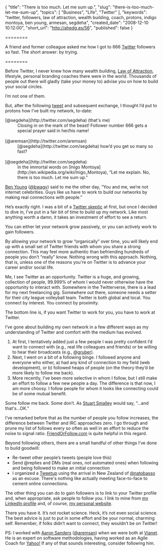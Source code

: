 {
  "title": "There is too much. Let me sum up.",
  "slug": "there-is-too-much-let-me-sum-up",
  "topics": [
    "Business",
    "Life",
    "Twitter"
  ],
  "keywords": "twitter, followers, law of attraction, wealth building, coach, protons, indigo montoya, ben young, armesan, segdeha",
  "created_date": "2008-12-10 10:12:00",
  "short_url": "http://ahedg.es/56",
  "published": false
}

========

A friend and former colleague asked me how I got to 666 [Twitter](http://twitter.com/) followers so fast. The short answer: by trying.

========

Before Twitter, I never knew how many wealth building, [Law of Attraction](http://en.wikipedia.org/wiki/Law_of_Attraction), lifestyle, personal branding coaches there were in the world. Thousands of people out there will gladly (take your money to) advise you on how to build your social circles.

I’m not one of them.

But, after the following [tweet](http://twitter.com/segdeha/status/1046412429) and subsequent exchange, I thought I’d put to protons how I’ve built my network, to-date:

<dl>
  <dt>[@segdeha](http://twitter.com/segdeha) (that's me)</dt>
  <dd>Closing in on the mark of the beast! Follower number 666 gets a special prayer said in her/his name!<br><br></dd>
  <dt>[@aremsan](http://twitter.com/aremsan)</dt>
  <dd>[@segdeha](http://twitter.com/segdeha) how’d you get so many so fast?<br><br></dd>
  <dt>[@segdeha](http://twitter.com/segdeha)</dt>
  <dd>In the immortal words on [Inigo Montoya](http://en.wikipedia.org/wiki/Inigo_Montoya), “Let me explain. No, there is too much. Let me sum up.”</dd>
</dl>

[Ben Young](http://blog.bwagy.com/) ([@bwagy](http://twitter.com/bwagy)) said to me the other day, “You and me, we’re not internet celebrities. Guys like us have to work to build our networks by making real connections with people.”

He’s exactly right. I was a bit of a [Twitter skeptic](http://andrew.hedges.name/blog/2008/10/10/on-the-value-of-twitter) at first, but once I decided to dive in, I’ve put in a fair bit of time to build up my network. Like most anything worth a damn, it takes an investment of effort to see a return.

You can either let your network grow passively, or you can actively work to gain followers.

By allowing your network to grow “organically” over time, you will likely end up with a small set of Twitter friends with whom you share a strong connection. This may feel more authentic than befriending hundreds of people you don’t “really” know. Nothing wrong with this approach. Nothing, that is, unless one of the reasons you're on Twitter is to advance your career and/or social life.

Me, I see Twitter as an opportunity. Twitter is a huge, and growing, collection of people, 99.999% of whom I would never otherwise have the opportunity to interact with. Somewhere in the Twitterverse, there is a lead for my next freelancing gig. Somewhere out there, someone needs a setter for their city league volleyball team. Twitter is both global and local. You connect by interest. You connect by proximity.

The bottom line is, if you want Twitter to work for you, you have to work at Twitter.

I’ve gone about building my own network in a few different ways as my understanding of Twitter and comfort with the medium has evolved.

1. At first, I tentatively added just a few people I was pretty confident I’d want to connect with (e.g., real life colleagues and friends) or be willing to hear their broadcasts (e.g., [@gruber](http://twitter.com/gruber)).
2. Next, I went on a bit of a following binge. I followed anyone and everyone who either, a) had any kind of connection to my field (web development), or b) followed heaps of people (on the theory they’d be more likely to follow me back).
3. More recently, I’ve been more selective in whom I follow, but I still make an effort to follow a few new people a day. The difference is that now, I am more choosy. I follow people for whom it looks like connecting could be of some mutual benefit.

Some follow me back. Some don’t. As [Stuart Smalley](http://en.wikipedia.org/wiki/Stuart_Smalley) would say, “…and that's…OK.”

I’ve remarked before that as the number of people you follow increases, the difference between Twitter and <span class="tooltip" title="Internet Relay Chat">IRC</span> approaches zero. I go through and prune my list of follows every so often as well in an effort to reduce the noise to signal ratio. [FriendOrFollow.com](http://friendorfollow.com/) is quite helpful in this regard.

Beyond following others, there are a small handful of other things I’ve done to build goodwill:

* Re-tweet other people’s tweets (people love this)
* Send @replies and <span class="tooltip" title="Direct Messages">DMs</span> (real ones, _not_ automated ones) when following and being followed to make an initial connection
* I organized a [Tweetup](http://www.momentile.com/showMomentile/198/4094) using the arrival in New Zealand of [@natobasso](http://twitter.com/natobasso) as an excuse. There's nothing like actually meeting face-to-face to cement online connections.

The other thing you can do to gain followers is to link to your Twitter profile and, when appropriate, ask people to follow you. I link to mine from [my LinkedIn profile](http://www.linkedin.com/in/andrewhedges) and, of course, [my personal website](http://andrew.hedges.name).

There you have it. It’s not rocket science. Heck, it’s not even social science. The best advice is just to put in some effort and be your normal, charming self. Remember, if folks didn’t want to connect, they wouldn’t be on Twitter!

PS: I worked with [Aaron Sanders](http://www.linkedin.com/in/aaronsanders) ([@aremsan](http://twitter.com/aremsan))  when we were both at [Vianet](http://www.vianet.travel/). He is an expert on software methodologies, having worked as an Agile Coach for [Yahoo!](http://www.yahoo.com/) If any of that sounds interesting, consider following him.
